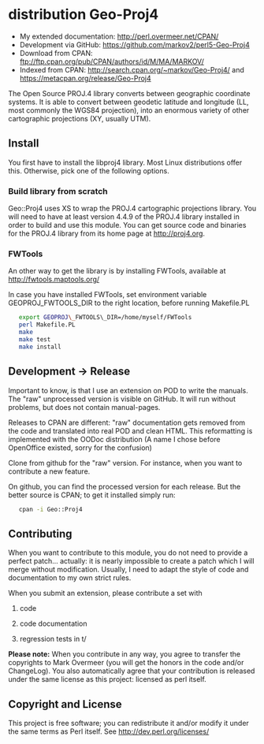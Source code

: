 # distribution Geo-Proj4

  * My extended documentation: <http://perl.overmeer.net/CPAN/>
  * Development via GitHub: <https://github.com/markov2/perl5-Geo-Proj4>
  * Download from CPAN: <ftp://ftp.cpan.org/pub/CPAN/authors/id/M/MA/MARKOV/>
  * Indexed from CPAN: <http://search.cpan.org/~markov/Geo-Proj4/>
    and <https://metacpan.org/release/Geo-Proj4>

The Open Source PROJ.4 library converts between geographic coordinate
systems.  It is able to convert between geodetic latitude and longitude
(LL, most commonly the WGS84 projection), into an enormous variety of
other cartographic projections (XY, usually UTM).

## Install

You first have to install the libproj4 library.  Most Linux distributions
offer this.  Otherwise, pick one of the following options.

### Build library from scratch

Geo::Proj4 uses XS to wrap the PROJ.4 cartographic projections library.
You will need to have at least version 4.4.9 of the PROJ.4 library
installed in order to build and use this module. You can get source
code and binaries for the PROJ.4 library from its home page at
<http://proj4.org>.

### FWTools

An other way to get the library is by installing FWTools, available
at http://fwtools.maptools.org/

In case you have installed FWTools, set environment variable
GEOPROJ\_FWTOOLS\_DIR to the right location, before running Makefile.PL

```bash
   export GEOPROJ\_FWTOOLS\_DIR=/home/myself/FWTools
   perl Makefile.PL
   make
   make test
   make install
```

## Development &rarr; Release

Important to know, is that I use an extension on POD to write the manuals.
The "raw" unprocessed version is visible on GitHub.  It will run without
problems, but does not contain manual-pages.

Releases to CPAN are different: "raw" documentation gets removed from
the code and translated into real POD and clean HTML.  This reformatting
is implemented with the OODoc distribution (A name I chose before OpenOffice
existed, sorry for the confusion)

Clone from github for the "raw" version.  For instance, when you want
to contribute a new feature.

On github, you can find the processed version for each release.  But the
better source is CPAN; to get it installed simply run:

```sh
   cpan -i Geo::Proj4
```

## Contributing

When you want to contribute to this module, you do not need to provide
a perfect patch... actually: it is nearly impossible to create a patch
which I will merge without modification.  Usually, I need to adapt the
style of code and documentation to my own strict rules.

When you submit an extension, please contribute a set with

1. code

2. code documentation

3. regression tests in t/

**Please note:**
When you contribute in any way, you agree to transfer the copyrights to
Mark Overmeer (you will get the honors in the code and/or ChangeLog).
You also automatically agree that your contribution is released under
the same license as this project: licensed as perl itself.

## Copyright and License

This project is free software; you can redistribute it and/or modify it
under the same terms as Perl itself.
See <http://dev.perl.org/licenses/>

